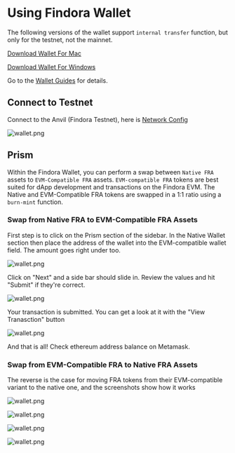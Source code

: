 # Using Findora Wallet
The following versions of the wallet support `internal transfer` function, but only for the testnet, not the mainnet.

[Download Wallet For Mac](https://s3.us-west-2.amazonaws.com/testnet-wallet.findora.org/Findora_Wallet_Setup_0.3.0.dmg)

[Download Wallet For Windows](https://s3.us-west-2.amazonaws.com/testnet-wallet.findora.org/Findora_Wallet_Setup_0.3.0.exe)

Go to the [Wallet Guides](/docs/wallet/wallet_guides) for details.

## Connect to Testnet
Connect to the Anvil (Findora Testnet), here is [Network Config](02-network.md#forge-testnet)

![wallet.png](/img/wallet/wallet32.png)

## Prism

Within the Findora Wallet, you can perform a swap between `Native FRA` assets to `EVM-Compatible FRA` assets. `EVM-compatible FRA` tokens are best suited for dApp development and transactions on the Findora EVM. The Native and EVM-Compatible FRA tokens are swapped in a 1:1 ratio using a `burn-mint` function.

### Swap from Native FRA to EVM-Compatible FRA Assets

First step is to click on the Prism section of the sidebar. In the Native Wallet section then place the address of the wallet into the EVM-compatible wallet field. The amount goes right under too.

![wallet.png](/img/wallet/wallet33.png)

Click on "Next" and a side bar should slide in. Review the values and hit "Submit" if they're correct.

![wallet.png](/img/wallet/wallet34.png)

Your transaction is submitted. You can get a look at it with the "View Tranasction" button

![wallet.png](/img/wallet/wallet35.png)

And that is all! Check ethereum address balance on Metamask.

### Swap from EVM-Compatible FRA to Native FRA Assets

The reverse is the case for moving FRA tokens from their EVM-compatible variant to the native one, and the screenshots show how it works

![wallet.png](/img/wallet/wallet36.png)

![wallet.png](/img/wallet/wallet37.png)

![wallet.png](/img/wallet/wallet38.png)

![wallet.png](/img/wallet/wallet39.png)
